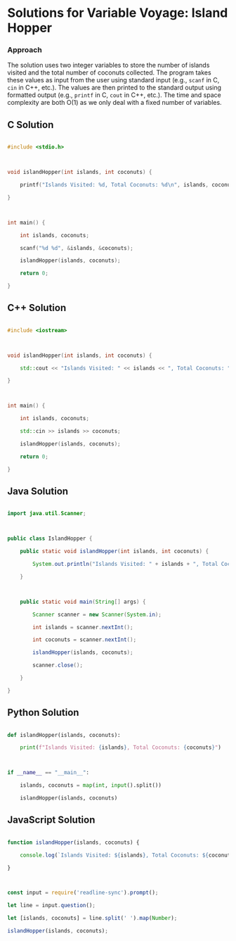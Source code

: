 # Solutions for Variable Voyage:  Island Hopper

### Approach
The solution uses two integer variables to store the number of islands visited and the total number of coconuts collected. The program takes these values as input from the user using standard input (e.g., `scanf` in C, `cin` in C++, etc.).  The values are then printed to the standard output using formatted output (e.g., `printf` in C, `cout` in C++, etc.). The time and space complexity are both O(1) as we only deal with a fixed number of variables.

## C Solution
```c
#include <stdio.h>

void islandHopper(int islands, int coconuts) {
    printf("Islands Visited: %d, Total Coconuts: %d\n", islands, coconuts);
}

int main() {
    int islands, coconuts;
    scanf("%d %d", &islands, &coconuts);
    islandHopper(islands, coconuts);
    return 0;
}
```

## C++ Solution
```cpp
#include <iostream>

void islandHopper(int islands, int coconuts) {
    std::cout << "Islands Visited: " << islands << ", Total Coconuts: " << coconuts << std::endl;
}

int main() {
    int islands, coconuts;
    std::cin >> islands >> coconuts;
    islandHopper(islands, coconuts);
    return 0;
}
```

## Java Solution
```java
import java.util.Scanner;

public class IslandHopper {
    public static void islandHopper(int islands, int coconuts) {
        System.out.println("Islands Visited: " + islands + ", Total Coconuts: " + coconuts);
    }

    public static void main(String[] args) {
        Scanner scanner = new Scanner(System.in);
        int islands = scanner.nextInt();
        int coconuts = scanner.nextInt();
        islandHopper(islands, coconuts);
        scanner.close();
    }
}
```

## Python Solution
```python
def islandHopper(islands, coconuts):
    print(f"Islands Visited: {islands}, Total Coconuts: {coconuts}")

if __name__ == "__main__":
    islands, coconuts = map(int, input().split())
    islandHopper(islands, coconuts)
```

## JavaScript Solution
```javascript
function islandHopper(islands, coconuts) {
    console.log(`Islands Visited: ${islands}, Total Coconuts: ${coconuts}`);
}

const input = require('readline-sync').prompt();
let line = input.question();
let [islands, coconuts] = line.split(' ').map(Number);
islandHopper(islands, coconuts);
```